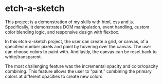# etch-a-sketch

This project is a demonstration of my skills with html, css and js. Specifically, it demonstrates DOM manipulation, event handling, custom color blending logic, and responsive design with flexbox.

In this etch-a-sketch project, the user can create a grid, or canvas, of a specified number pixels and paint by hovering over the canvas. The user can choose colors to paint with. And lastly, the canvas can be reset back to white/transparent.

The most challenging feature was the incremental opacity and color/opacity combining. This feature allows the user to "paint," combining the primary colors at different opacities to create new colors.